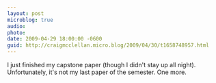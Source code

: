 ```yaml
---
layout: post
microblog: true
audio: 
photo: 
date: 2009-04-29 18:00:00 -0600
guid: http://craigmcclellan.micro.blog/2009/04/30/t1658748957.html
---
```

I just finished my capstone paper (though I didn't stay up all night).  Unfortunately, it's not my last paper of the semester.  One more.
